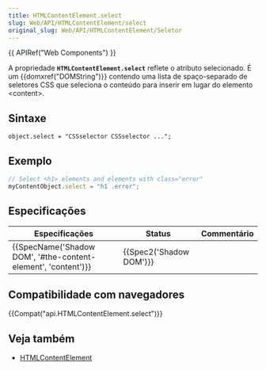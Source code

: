 ```yaml
---
title: HTMLContentElement.select
slug: Web/API/HTMLContentElement/select
original_slug: Web/API/HTMLContentElement/Seletor
---
```


{{ APIRef("Web Components") }}

A propriedade **`HTMLContentElement.select`** reflete o atributo selecionado. É um {{domxref("DOMString")}} contendo uma lista de spaço-separado de seletores CSS que seleciona o conteúdo para inserir em lugar do elemento \<content>.

## Sintaxe

```
object.select = "CSSselector CSSselector ...";
```

## Exemplo

```js
// Select <h1> elements and elements with class="error"
myContentObject.select = "h1 .error";
```

## Especificações

| Especificações                                                                   | Status                           | Commentário |
| -------------------------------------------------------------------------------- | -------------------------------- | ----------- |
| {{SpecName('Shadow DOM', '#the-content-element', 'content')}} | {{Spec2('Shadow DOM')}} |             |

## Compatibilidade com navegadores

{{Compat("api.HTMLContentElement.select")}}

## Veja também

- [HTMLContentElement](/pt-BR/docs/Web/API/HTMLContentElement)
